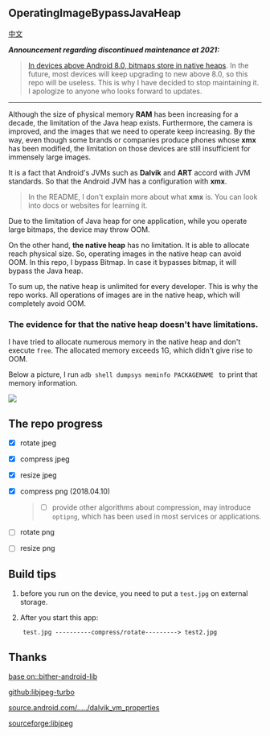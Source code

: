 OperatingImageBypassJavaHeap
------------------
[中文](https://github.com/BruceWind/OperatingImageBypassDalvik/blob/master/README_CN.md)

***Announcement regarding discontinued maintenance at 2021:***
> [In devices above Android 8.0, bitmaps store in native heaps](https://developer.android.com/topic/performance/graphics/manage-memory). 
> In the future, most devices will keep upgrading to new above 8.0, so this repo will be useless. This is why I have decided to stop maintaining it.
> I apologize to anyone who looks forward to updates.
------------------


Although the size of physical memory **RAM** has been increasing for a decade, the limitation of the Java heap exists. Furthermore, the camera is improved, and the images that we need to operate keep increasing.
By the way, even though some brands or companies produce phones whose **xmx** has been modified, the limitation on those devices are still insufficient for immensely large images. 

It is a fact that Android's JVMs such as **Dalvik** and **ART** accord with JVM standards. So that the Android JVM has a configuration with **xmx**. 
> In the README, I don't explain more about what **xmx** is. You can look into docs or websites for learning it.
 
Due to the limitation of Java heap for one application, while you operate large bitmaps, the device may throw OOM.

On the other hand, **the native heap** has no limitation. It is able to allocate reach physical size.
So, operating images in the native heap can avoid OOM. In this repo, I bypass Bitmap. In case it bypasses bitmap, it will bypass the Java heap.

To sum up, the native heap is unlimited for every developer. This is why the repo works. All operations of images are in the native heap, which will completely avoid OOM. 



### The evidence for that the native heap doesn't have limitations.
I have tried to allocate numerous memory in the native heap and don't execute `free`. The allocated memory exceeds 1G, which didn't give rise to OOM.

Below a picture, I run ```adb shell dumpsys meminfo PACKAGENAME ``` to print that memory information.

![](https://github.com/weizongwei5/my_blog_datasave/raw/62e952490c7fc3ef1f478c52985d4686331d17e0/img/native_memory_show.png)


## The repo progress

- [x] rotate  jpeg
- [x] compress jpeg
- [x]  resize jpeg

- [x] compress  png          (2018.04.10)  
    > - [ ] provide other algorithms about compression, may introduce `optipng`, which has been used in most services or applications.
- [ ]  rotate  png
- [ ]  resize png

## Build tips
1. before you run on the device, you need to put a `test.jpg` on external storage.

2. After you start this app: 
```
    test.jpg ----------compress/rotate---------> test2.jpg
```


Thanks
------------------------------
[base on::bither-android-lib](https://github.com/bither/bither-android-lib)

[github:libjpeg-turbo](https://github.com/libjpeg-turbo/libjpeg-turbo)

[source.android.com/...../dalvik_vm_properties](https://source.android.com/devices/tech/dalvik/configure?hl=zh-cn#dalvik_vm_properties)

[sourceforge:libjpeg](http://libjpeg.sourceforge.net/)

